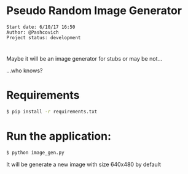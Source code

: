 # Pseudo Random Image Generator

```
Start date: 6/10/17 16:50
Author: @Pashcovich
Project status: development
```

#

Maybe it will be an image generator for stubs or may be not...

...who knows?

# Requirements

```bash
$ pip install -r requirements.txt
```

# Run the application:

```bash
$ python image_gen.py
```
It will be generate a new image with size 640x480 by default